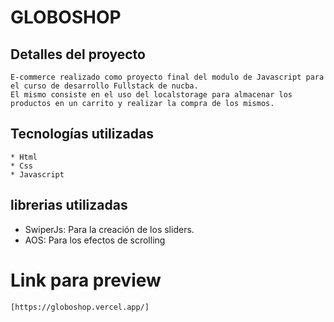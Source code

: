 # GLOBOSHOP

## Detalles del proyecto

    E-commerce realizado como proyecto final del modulo de Javascript para el curso de desarrollo Fullstack de nucba.
    El mismo consiste en el uso del localstorage para almacenar los productos en un carrito y realizar la compra de los mismos.

## Tecnologías utilizadas

    * Html
    * Css
    * Javascript

## librerias utilizadas

- SwiperJs: Para la creación de los sliders.
- AOS: Para los efectos de scrolling

# Link para preview

    [https://globoshop.vercel.app/]

